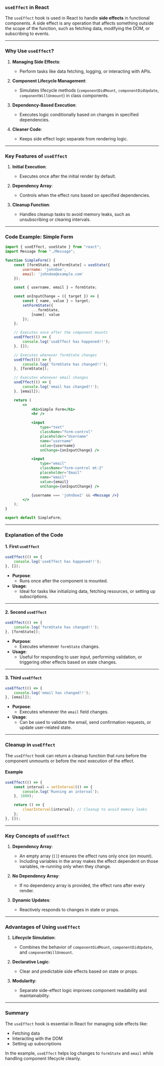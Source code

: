 ### `useEffect` in React

The `useEffect` hook is used in React to handle **side effects** in functional components. A side effect is any operation that affects something outside the scope of the function, such as fetching data, modifying the DOM, or subscribing to events.

---

### Why Use `useEffect`?

1. **Managing Side Effects**:
   - Perform tasks like data fetching, logging, or interacting with APIs.

2. **Component Lifecycle Management**:
   - Simulates lifecycle methods (`componentDidMount`, `componentDidUpdate`, `componentWillUnmount`) in class components.

3. **Dependency-Based Execution**:
   - Executes logic conditionally based on changes in specified dependencies.

4. **Cleaner Code**:
   - Keeps side effect logic separate from rendering logic.

---

### Key Features of `useEffect`

1. **Initial Execution**:
   - Executes once after the initial render by default.

2. **Dependency Array**:
   - Controls when the effect runs based on specified dependencies.

3. **Cleanup Function**:
   - Handles cleanup tasks to avoid memory leaks, such as unsubscribing or clearing intervals.

---

### Code Example: Simple Form

```jsx
import { useEffect, useState } from "react"; 
import Message from "./Message";

function SimpleForm() {
    const [formState, setFormState] = useState({
        username: 'johnDoe',
        email: 'johndoe@example.com'
    });

    const { username, email } = formState;

    const onInputChange = ({ target }) => {
        const { name, value } = target;
        setFormState({
            ...formState,
            [name]: value
        });
    };

    // Executes once after the component mounts
    useEffect(() => {
        console.log('useEffect has happened!!');
    }, []);

    // Executes whenever formState changes
    useEffect(() => {
        console.log('formState has changed!!');
    }, [formState]);

    // Executes whenever email changes
    useEffect(() => {
        console.log('email has changed!!');
    }, [email]);

    return (
        <>
            <h1>Simple Form</h1>
            <hr />

            <input
                type="text"
                className="form-control"
                placeholder="Username"
                name="username"
                value={username}
                onChange={onInputChange} />

            <input
                type="email"
                className="form-control mt-2"
                placeholder="Email"
                name="email"
                value={email}
                onChange={onInputChange} />

            {username === 'johnDoe2' && <Message />}
        </>
    );
}

export default SimpleForm;
```

---

### Explanation of the Code

#### 1. **First `useEffect`**

```jsx
useEffect(() => {
    console.log('useEffect has happened!!');
}, []);
```

- **Purpose**:
  - Runs once after the component is mounted.
- **Usage**:
  - Ideal for tasks like initializing data, fetching resources, or setting up subscriptions.

---

#### 2. **Second `useEffect`**

```jsx
useEffect(() => {
    console.log('formState has changed!!');
}, [formState]);
```

- **Purpose**:
  - Executes whenever `formState` changes.
- **Usage**:
  - Useful for responding to user input, performing validation, or triggering other effects based on state changes.

---

#### 3. **Third `useEffect`**

```jsx
useEffect(() => {
    console.log('email has changed!!');
}, [email]);
```

- **Purpose**:
  - Executes whenever the `email` field changes.
- **Usage**:
  - Can be used to validate the email, send confirmation requests, or update user-related state.

---

### Cleanup in `useEffect`

The `useEffect` hook can return a cleanup function that runs before the component unmounts or before the next execution of the effect.

#### Example

```jsx
useEffect(() => {
    const interval = setInterval(() => {
        console.log('Running an interval');
    }, 1000);

    return () => {
        clearInterval(interval); // Cleanup to avoid memory leaks
    };
}, []);
```

---

### Key Concepts of `useEffect`

1. **Dependency Array**:
   - An empty array (`[]`) ensures the effect runs only once (on mount).
   - Including variables in the array makes the effect dependent on those variables, re-running only when they change.

2. **No Dependency Array**:
   - If no dependency array is provided, the effect runs after every render.

3. **Dynamic Updates**:
   - Reactively responds to changes in state or props.

---

### Advantages of Using `useEffect`

1. **Lifecycle Simulation**:
   - Combines the behavior of `componentDidMount`, `componentDidUpdate`, and `componentWillUnmount`.

2. **Declarative Logic**:
   - Clear and predictable side effects based on state or props.

3. **Modularity**:
   - Separate side-effect logic improves component readability and maintainability.

---

### Summary

The `useEffect` hook is essential in React for managing side effects like:

- Fetching data
- Interacting with the DOM
- Setting up subscriptions

In the example, `useEffect` helps log changes to `formState` and `email` while handling component lifecycle cleanly.